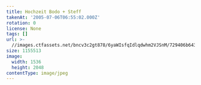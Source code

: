 ```yaml
---
title: Hochzeit Bodo + Steff
takenAt: '2005-07-06T06:55:02.000Z'
rotation: 0
license: None
tags: []
url: >-
  //images.ctfassets.net/bncv3c2gt878/6yaWIsfqIdlqdwhm2VJSnM/729406b6435dadc02da50e44234eeff3/hochzeit-bodo--steff_4559739467_o
size: 1155513
image:
  width: 1536
  height: 2048
contentType: image/jpeg
---
```


